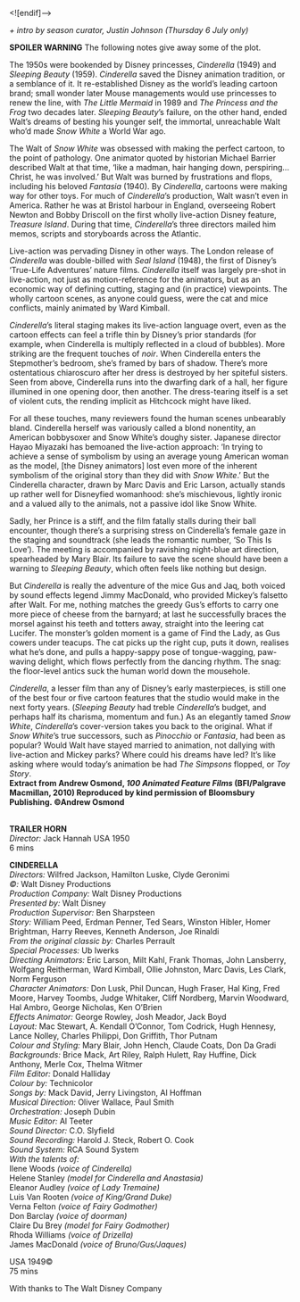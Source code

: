 

<![endif]-->

_+ intro by season curator, Justin Johnson (Thursday 6 July only)_

**SPOILER WARNING** The following notes give away some of the plot.

The 1950s were bookended by Disney princesses, _Cinderella_ (1949) and _Sleeping Beauty_ (1959). _Cinderella_ saved the Disney animation tradition, or a semblance of it. It re-established Disney as the world’s leading cartoon brand; small wonder later Mouse managements would use princesses to renew the line, with _The Little Mermaid_ in 1989 and _The Princess and the Frog_ two decades later. _Sleeping Beauty_’s failure, on the other hand, ended Walt’s dreams of besting his younger self, the immortal, unreachable Walt who’d made _Snow White_ a World War ago.

The Walt of _Snow White_ was obsessed with making the perfect cartoon, to the point of pathology. One animator quoted by historian Michael Barrier described Walt at that time, ‘like a madman, hair hanging down, perspiring... Christ, he was involved.’ But Walt was burned by frustrations and flops, including his beloved _Fantasia_ (1940). By _Cinderella_, cartoons were making way for other toys. For much of _Cinderella_’s production, Walt wasn’t even in America. Rather he was at Bristol harbour in England, overseeing Robert Newton and Bobby Driscoll on the first wholly live-action Disney feature, _Treasure Island_. During that time, _Cinderella_’s three directors mailed him memos, scripts and storyboards across the Atlantic.

Live-action was pervading Disney in other ways. The London release of _Cinderella_ was double-billed with _Seal Island_ (1948), the first of Disney’s ‘True-Life Adventures’ nature films. _Cinderella_ itself was largely pre-shot in live-action, not just as motion-reference for the animators, but as an economic way of defining cutting, staging and (in practice) viewpoints. The wholly cartoon scenes, as anyone could guess, were the cat and mice conflicts, mainly animated by Ward Kimball.

_Cinderella_’s literal staging makes its live-action language overt, even as the cartoon effects can feel a trifle thin by Disney’s prior standards (for example, when Cinderella is multiply reflected in a cloud of bubbles). More striking are the frequent touches of _noir_. When Cinderella enters the Stepmother’s bedroom, she’s framed by bars of shadow. There’s more ostentatious chiaroscuro after her dress is destroyed by her spiteful sisters. Seen from above, Cinderella runs into the dwarfing dark of a hall, her figure illumined in one opening door, then another. The dress-tearing itself is a set of violent cuts, the rending implicit as Hitchcock might have liked.

For all these touches, many reviewers found the human scenes unbearably bland. Cinderella herself was variously called a blond nonentity, an American bobbysoxer and Snow White’s doughy sister. Japanese director Hayao Miyazaki has bemoaned the live-action approach: ‘In trying to achieve a sense of symbolism by using an average young American woman as the model, [the Disney animators] lost even more of the inherent symbolism of the original story than they did with _Snow White_.’ But the Cinderella character, drawn by Marc Davis and Eric Larson, actually stands up rather well for Disneyfied womanhood: she’s mischievous, lightly ironic and a valued ally to the animals, not a passive idol like Snow White.

Sadly, her Prince is a stiff, and the film fatally stalls during their ball encounter, though there’s a surprising stress on Cinderella’s female gaze in the staging and soundtrack (she leads the romantic number, ‘So This Is Love’). The meeting is accompanied by ravishing night-blue art direction, spearheaded by Mary Blair. Its failure to save the scene should have been a warning to _Sleeping Beauty_, which often feels like nothing but design.

But _Cinderella_ is really the adventure of the mice Gus and Jaq, both voiced by sound effects legend Jimmy MacDonald, who provided Mickey’s falsetto after Walt. For me, nothing matches the greedy Gus’s efforts to carry one more piece of cheese from the barnyard; at last he successfully braces the morsel against his teeth and totters away, straight into the leering cat Lucifer. The monster’s golden moment is a game of Find the Lady, as Gus cowers under teacups. The cat picks up the right cup, puts it down, realises what he’s done, and pulls a happy-sappy pose of tongue-wagging, paw-waving delight, which flows perfectly from the dancing rhythm. The snag: the floor-level antics suck the human world down the mousehole.

_Cinderella_, a lesser film than any of Disney’s early masterpieces, is still one of the best four or five cartoon features that the studio would make in the next forty years. (_Sleeping Beauty_ had treble _Cinderella_’s budget, and perhaps half its charisma, momentum and fun.) As an elegantly tamed _Snow White_, _Cinderella_’s cover-version takes you back to the original. What if _Snow White_’s true successors, such as _Pinocchio_ or _Fantasia_, had been as popular? Would Walt have stayed married to animation, not dallying with live-action and Mickey parks? Where could his dreams have led? It’s like asking where would today’s animation be had _The Simpsons_ flopped, or _Toy Story_.  
**Extract from Andrew Osmond, _100 Animated Feature Films_ (BFI/Palgrave Macmillan, 2010) Reproduced by kind permission of Bloomsbury Publishing. ©Andrew Osmond**  
<br>

**TRAILER HORN**  
_Director:_ Jack Hannah
USA 1950  
6 mins  

**CINDERELLA**  
_Directors:_ Wilfred Jackson, Hamilton Luske,
Clyde Geronimi  
_©:_ Walt Disney Productions  
_Production Company:_ Walt Disney Productions  
_Presented by:_ Walt Disney  
_Production Supervisor:_ Ben Sharpsteen  
_Story:_ William Peed, Erdman Penner, Ted Sears, Winston Hibler, Homer Brightman, Harry Reeves, Kenneth Anderson, Joe Rinaldi  
_From the original classic by:_ Charles Perrault  
_Special Processes:_ Ub Iwerks  
_Directing Animators:_ Eric Larson, Milt Kahl, Frank Thomas, John Lansberry, Wolfgang Reitherman, Ward Kimball, Ollie Johnston, Marc Davis, Les Clark, Norm Ferguson  
_Character Animators:_ Don Lusk, Phil Duncan, Hugh Fraser, Hal King, Fred Moore, Harvey Toombs, Judge Whitaker, Cliff Nordberg, Marvin Woodward, Hal Ambro, George Nicholas, Ken O’Brien  
_Effects Animator:_ George Rowley, Josh Meador, Jack Boyd  
_Layout:_ Mac Stewart, A. Kendall O’Connor, Tom Codrick, Hugh Hennesy, Lance Nolley, Charles Philippi, Don Griffith, Thor Putnam  
_Colour and Styling:_ Mary Blair, John Hench, Claude Coats, Don Da Gradi  
_Backgrounds:_ Brice Mack, Art Riley, Ralph Hulett, Ray Huffine, Dick Anthony, Merle Cox, Thelma Witmer  
_Film Editor:_ Donald Halliday  
_Colour by:_ Technicolor  
_Songs by:_ Mack David, Jerry Livingston, Al Hoffman  
_Musical Direction:_ Oliver Wallace, Paul Smith  
_Orchestration:_ Joseph Dubin  
_Music Editor:_ Al Teeter  
_Sound Director:_ C.O. Slyfield  
_Sound Recording:_ Harold J. Steck, Robert O. Cook  
_Sound System:_ RCA Sound System  
_With the talents of:_  
Ilene Woods _(voice of Cinderella)_  
Helene Stanley _(model for Cinderella and Anastasia)_  
Eleanor Audley _(voice of Lady Tremaine)_  
Luis Van Rooten _(voice of King/Grand Duke)_  
Verna Felton _(voice of Fairy Godmother)_  
Don Barclay _(voice of doorman)_  
Claire Du Brey _(model for Fairy Godmother)_  
Rhoda Williams _(voice of Drizella)_  
James MacDonald _(voice of Bruno/Gus/Jaques)_  

USA 1949©  
75 mins  

With thanks to The Walt Disney Company  
<!--stackedit_data:
eyJoaXN0b3J5IjpbLTQzNDAzODMxXX0=
-->